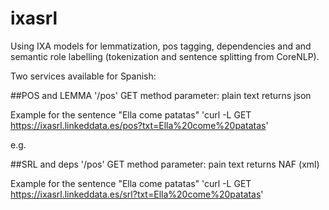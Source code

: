 # ixasrl
Using IXA models for lemmatization, pos tagging, dependencies and  and semantic role labelling (tokenization and sentence splitting from CoreNLP).

Two services available for Spanish:

##POS and LEMMA
'/pos'
GET method
parameter: plain text
returns json

Example for the sentence "Ella come patatas"
'curl -L GET https://ixasrl.linkeddata.es/pos?txt=Ella%20come%20patatas'

e.g. 



##SRL and deps
'/pos'
GET method
parameter: pain text
returns NAF (xml)

Example for the sentence "Ella come patatas"
'curl -L GET https://ixasrl.linkeddata.es/srl?txt=Ella%20come%20patatas'